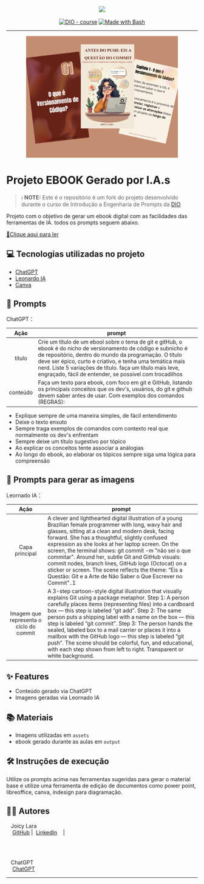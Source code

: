 <p align="center">
    <img width="100" src=".github/assets/banner.png">
</p>


<p align="center">
<a href="https://dio.me/"><img src="https://img.shields.io/badge/DIO-Course-28DA77?logo=youtube" alt="DIO - course"></a>
<a href="https://www.gnu.org/software/bash/" title="Go to Bash homepage"><img src="https://img.shields.io/badge/Prompt-Project-blue?logo=gnu-bash&amp;logoColor=white" alt="Made with Bash"></a></p>

-------


<p align="center">
<img 
    src="./assets/capas.png"
    width="400"  
/>
</p>

# Projeto EBOOK Gerado por I.A.s


 > ℹ️ **NOTE:** Este é o repositório é um fork do projeto desenvolvido durante o curso de Introdução a Engenharia de Prompts da [DIO](https://dio.me)

Projeto com o objetivo de gerar um ebook digital com as facilidades das ferramentas de IA. todos os prompts
seguem abaixo.

<a href="prompts-recipe-to-create-a-ebook\output\Ebook - DIO projeto de desafio.pdf" title="View PDF now"> 📕Clique aqui para ler</a>

## 💻 Tecnologias utilizadas no projeto

- [ChatGPT](https://chat.openai.com/) 
- [Leonardo IA](https://leonardo.ai/)
- [Canva](https://www.canva.com/)

## 🧠 Prompts


ChatGPT：

|   Ação   | prompt                                                                                                                                                                                                                                                                         |
| :------: | ------------------------------------------------------------------------------------------------------------------------------------------------------------------------------------------------------------------------------------------------------------------------------ |
|  título  | Crie um título de um ebool sobre o tema de git e gitHub, o ebook é do nicho de versionamento de código e subnicho é de repositório, dentro do mundo da programação. O título deve ser épico, curto e criativo, e tenha uma temática mais nerd. Liste 5 variações de título. faça um título mais leve, engraçado, fácil de entender, se possível com trocadilhos                                                |
| conteúdo | Faça um texto para ebook, com foco em git e GitHub, listando os principais conceitos que os dev's, usuários, do git e github devem saber antes de usar. Com exemplos dos comandos (REGRAS): 
- Explique sempre de uma maneira simples, de fácil entendimento
- Deixe o texto enxuto
- Sempre traga exemplos de comandos com contexto real que normalmente os dev's enfrentam
- Sempre deixe um título sugestivo por tópico
- Ao explicar os conceitos tente associar a análogias 
- Ao longo do ebook, ao elaborar os tópicos sempre siga uma lógica para compreensão

## 🧠 Prompts para gerar as imagens
Leornado IA：

|  Ação  | prompt                                                                                 |
| :----: | -------------------------------------------------------------------------------------- |
| Capa principal | A clever and lighthearted digital illustration of a young Brazilian female programmer with long, wavy hair and glasses, sitting at a clean and modern desk, facing forward. She has a thoughtful, slightly confused expression as she looks at her laptop screen. On the screen, the terminal shows: git commit -m "não sei o que commitar". Around her, subtle Git and GitHub visuals: commit nodes, branch lines, GitHub logo (Octocat) on a sticker or screen. The scene reflects the theme: “Eis a Questão: Git e a Arte de Não Saber o Que Escrever no Commit”..1 |
Imagem que representa o ciclo do commit | A 3-step cartoon-style digital illustration that visually explains Git using a package metaphor. Step 1: A person carefully places items (representing files) into a cardboard box — this step is labeled “git add”. Step 2: The same person puts a shipping label with a name on the box — this step is labeled “git commit”. Step 3: The person hands the sealed, labeled box to a mail carrier or places it into a mailbox with the GitHub logo — this step is labeled “git push”. The scene should be colorful, fun, and educational, with each step shown from left to right. Transparent or white background. |

## ✨ Features

- Conteúdo gerado via ChatGPT
- Imagens geradas via Leornado IA



## 📚 Materiais

- Imagens utilizadas em `assets`
- ebook gerado durante as aulas em `output`

## 🛠️ Instruções de execução

Utilize os prompts acima nas ferramentas sugeridas para gerar o material base e utilize uma ferramenta de edição de documentos como power point, libreoffice, canva, indesign para diagramação.

## 👨‍💻 Autores

<p>
    <p>&nbsp&nbsp&nbspJoicy Lara<br>
    &nbsp&nbsp&nbsp
    <a href="https://github.com/Joicylara">
    GitHub</a>&nbsp;|&nbsp;
    <a href="https://www.linkedin.com/in/joicy-kelly-dev/">LinkedIn</a>
&nbsp;
&nbsp;|&nbsp;</p>
</p>
<br/><br/>
<p>

<p>
    <p>&nbsp&nbsp&nbspChatGPT<br>
    &nbsp&nbsp&nbsp
    <a href="https://chatgpt.com/">
    ChatGPT</a>&nbsp;</p>


---
